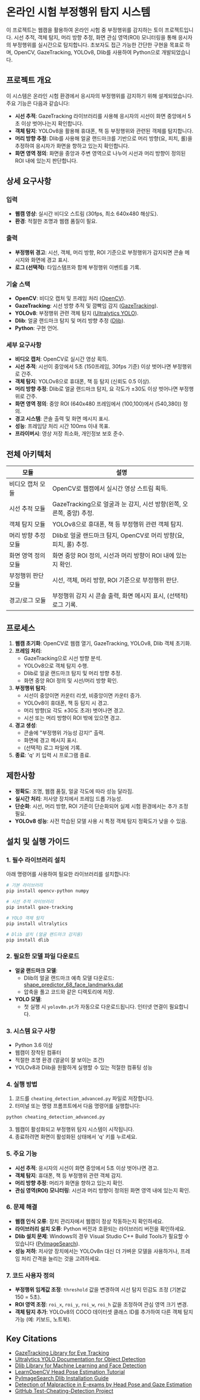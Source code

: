 # 온라인 시험 부정행위 탐지 시스템

이 프로젝트는 웹캠을 활용하여 온라인 시험 중 부정행위를 감지하는 토이 프로젝트입니다. 시선 추적, 객체 탐지, 머리 방향 추정, 화면 관심 영역(ROI) 모니터링을 통해 응시자의 부정행위를 실시간으로 탐지합니다. 초보자도 접근 가능한 간단한 구현을 목표로 하며, OpenCV, GazeTracking, YOLOv8, Dlib를 사용하여 Python으로 개발되었습니다.

## 프로젝트 개요

이 시스템은 온라인 시험 환경에서 응시자의 부정행위를 감지하기 위해 설계되었습니다. 주요 기능은 다음과 같습니다:
- **시선 추적**: GazeTracking 라이브러리를 사용해 응시자의 시선이 화면 중앙에서 5초 이상 벗어나는지 확인합니다.
- **객체 탐지**: YOLOv8을 활용해 휴대폰, 책 등 부정행위와 관련된 객체를 탐지합니다.
- **머리 방향 추정**: Dlib를 사용해 얼굴 랜드마크를 기반으로 머리 방향(요, 피치, 롤)을 추정하여 응시자가 화면을 향하고 있는지 확인합니다.
- **화면 영역 정의**: 화면을 중앙과 주변 영역으로 나누어 시선과 머리 방향이 정의된 ROI 내에 있는지 판단합니다.

## 상세 요구사항

### 입력
- **웹캠 영상**: 실시간 비디오 스트림 (30fps, 최소 640x480 해상도).
- **환경**: 적절한 조명과 웹캠 품질이 필요.

### 출력
- **부정행위 경고**: 시선, 객체, 머리 방향, ROI 기준으로 부정행위가 감지되면 콘솔 메시지와 화면에 경고 표시.
- **로그 (선택적)**: 타임스탬프와 함께 부정행위 이벤트를 기록.

### 기술 스택
- **OpenCV**: 비디오 캡처 및 프레임 처리 ([OpenCV](https://opencv.org/)).
- **GazeTracking**: 시선 방향 추적 및 깜빡임 감지 ([GazeTracking](https://github.com/antoinelame/GazeTracking)).
- **YOLOv8**: 부정행위 관련 객체 탐지 ([Ultralytics YOLO](https://docs.ultralytics.com/)).
- **Dlib**: 얼굴 랜드마크 탐지 및 머리 방향 추정 ([Dlib](http://dlib.net/)).
- **Python**: 구현 언어.

### 세부 요구사항
- **비디오 캡처**: OpenCV로 실시간 영상 획득.
- **시선 추적**: 시선이 중앙에서 5초 (150프레임, 30fps 기준) 이상 벗어나면 부정행위로 간주.
- **객체 탐지**: YOLOv8으로 휴대폰, 책 등 탐지 (신뢰도 0.5 이상).
- **머리 방향 추정**: Dlib로 얼굴 랜드마크 탐지, 요 각도가 ±30도 이상 벗어나면 부정행위로 간주.
- **화면 영역 정의**: 중앙 ROI (640x480 프레임에서 (100,100)에서 (540,380)) 정의.
- **경고 시스템**: 콘솔 출력 및 화면 메시지 표시.
- **성능**: 프레임당 처리 시간 100ms 이내 목표.
- **프라이버시**: 영상 저장 최소화, 개인정보 보호 준수.

## 전체 아키텍처

| **모듈**                | **설명**                                                                 |
|-------------------------|-------------------------------------------------------------------------|
| 비디오 캡처 모듈        | OpenCV로 웹캠에서 실시간 영상 스트림 획득.                              |
| 시선 추적 모듈          | GazeTracking으로 얼굴과 눈 감지, 시선 방향(왼쪽, 오른쪽, 중앙) 추정.   |
| 객체 탐지 모듈          | YOLOv8으로 휴대폰, 책 등 부정행위 관련 객체 탐지.                      |
| 머리 방향 추정 모듈      | Dlib로 얼굴 랜드마크 탐지, OpenCV로 머리 방향(요, 피치, 롤) 추정.      |
| 화면 영역 정의 모듈      | 화면 중앙 ROI 정의, 시선과 머리 방향이 ROI 내에 있는지 확인.           |
| 부정행위 판단 모듈      | 시선, 객체, 머리 방향, ROI 기준으로 부정행위 판단.                      |
| 경고/로그 모듈          | 부정행위 감지 시 콘솔 출력, 화면 메시지 표시, (선택적) 로그 기록.      |

## 프로세스

1. **웹캠 초기화**: OpenCV로 웹캠 열기, GazeTracking, YOLOv8, Dlib 객체 초기화.
2. **프레임 처리**:
   - GazeTracking으로 시선 방향 분석.
   - YOLOv8으로 객체 탐지 수행.
   - Dlib로 얼굴 랜드마크 탐지 및 머리 방향 추정.
   - 화면 중앙 ROI 정의 및 시선/머리 방향 확인.
3. **부정행위 탐지**:
   - 시선이 중앙이면 카운터 리셋, 비중앙이면 카운터 증가.
   - YOLOv8이 휴대폰, 책 등 탐지 시 경고.
   - 머리 방향(요 각도 ±30도 초과) 벗어나면 경고.
   - 시선 또는 머리 방향이 ROI 밖에 있으면 경고.
4. **경고 생성**:
   - 콘솔에 "부정행위 가능성 감지!" 출력.
   - 화면에 경고 메시지 표시.
   - (선택적) 로그 파일에 기록.
5. **종료**: 'q' 키 입력 시 프로그램 종료.

## 제한사항
- **정확도**: 조명, 웹캠 품질, 얼굴 각도에 따라 성능 달라짐.
- **실시간 처리**: 저사양 장치에서 프레임 드롭 가능성.
- **단순화**: 시선, 머리 방향, ROI 기준이 단순화되어 실제 시험 환경에서는 추가 조정 필요.
- **YOLOv8 성능**: 사전 학습된 모델 사용 시 특정 객체 탐지 정확도가 낮을 수 있음.

## 설치 및 실행 가이드

### 1. 필수 라이브러리 설치
아래 명령어를 사용하여 필요한 라이브러리를 설치합니다:

```bash
# 기본 라이브러리
pip install opencv-python numpy

# 시선 추적 라이브러리
pip install gaze-tracking

# YOLO 객체 탐지
pip install ultralytics

# Dlib 설치 (얼굴 랜드마크 감지용)
pip install dlib
```

### 2. 필요한 모델 파일 다운로드
- **얼굴 랜드마크 모델**:
  - Dlib의 얼굴 랜드마크 예측 모델 다운로드: [shape_predictor_68_face_landmarks.dat](http://dlib.net/files/shape_predictor_68_face_landmarks.dat.bz2)
  - 압축을 풀고 코드와 같은 디렉토리에 저장.
- **YOLO 모델**:
  - 첫 실행 시 `yolov8n.pt`가 자동으로 다운로드됩니다. 인터넷 연결이 필요합니다.

### 3. 시스템 요구 사항
- Python 3.6 이상
- 웹캠이 장착된 컴퓨터
- 적절한 조명 환경 (얼굴이 잘 보이는 조건)
- YOLOv8과 Dlib을 원활하게 실행할 수 있는 적절한 컴퓨팅 성능

### 4. 실행 방법
1. 코드를 `cheating_detection_advanced.py` 파일로 저장합니다.
2. 터미널 또는 명령 프롬프트에서 다음 명령어를 실행합니다:

```bash
python cheating_detection_advanced.py
```

3. 웹캠이 활성화되고 부정행위 탐지 시스템이 시작됩니다.
4. 종료하려면 화면이 활성화된 상태에서 'q' 키를 누르세요.

### 5. 주요 기능
- **시선 추적**: 응시자의 시선이 화면 중앙에서 5초 이상 벗어나면 경고.
- **객체 탐지**: 휴대폰, 책 등 부정행위 관련 객체 감지.
- **머리 방향 추정**: 머리가 화면을 향하고 있는지 확인.
- **관심 영역(ROI) 모니터링**: 시선과 머리 방향이 정의된 화면 영역 내에 있는지 확인.

### 6. 문제 해결
- **웹캠 인식 오류**: 장치 관리자에서 웹캠이 정상 작동하는지 확인하세요.
- **라이브러리 설치 오류**: Python 버전과 호환되는 라이브러리 버전을 확인하세요.
- **Dlib 설치 문제**: Windows의 경우 Visual Studio C++ Build Tools가 필요할 수 있습니다 ([PyImageSearch](https://www.pyimagesearch.com/2018/01/22/install-dlib-easy-complete-guide/)).
- **성능 저하**: 저사양 장치에서는 YOLOv8n 대신 더 가벼운 모델을 사용하거나, 프레임 처리 간격을 늘리는 것을 고려하세요.

### 7. 코드 사용자 정의
- **부정행위 임계값 조정**: `threshold` 값을 변경하여 시선 탐지 민감도 조정 (기본값 150 = 5초).
- **ROI 영역 조정**: `roi_x`, `roi_y`, `roi_w`, `roi_h` 값을 조정하여 관심 영역 크기 변경.
- **객체 탐지 추가**: YOLOv8의 COCO 데이터셋 클래스 ID를 추가하여 다른 객체 탐지 가능 (예: 키보드, 노트북).

## Key Citations
- [GazeTracking Library for Eye Tracking](https://github.com/antoinelame/GazeTracking)
- [Ultralytics YOLO Documentation for Object Detection](https://docs.ultralytics.com/)
- [Dlib Library for Machine Learning and Face Detection](http://dlib.net/)
- [LearnOpenCV Head Pose Estimation Tutorial](https://learnopencv.com/head-pose-estimation-using-opencv-and-dlib/)
- [PyImageSearch Dlib Installation Guide](https://www.pyimagesearch.com/2018/01/22/install-dlib-easy-complete-guide/)
- [Detection of Malpractice in E-exams by Head Pose and Gaze Estimation](https://www.semanticscholar.org/paper/Detection-of-Malpractice-in-E-exams-by-Head-Pose-Indi-Pritham/552358015d28db0178372b1a51e956f99b19e657)
- [GitHub Test-Cheating-Detection Project](https://github.com/akshaysatyam2/Test-Cheating-Detection)